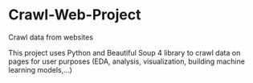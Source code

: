 # Crawl-Web-Project
Crawl data from websites

This project uses Python and Beautiful Soup 4 library to crawl data on pages for user purposes (EDA, analysis, visualization, building machine learning models,...)
